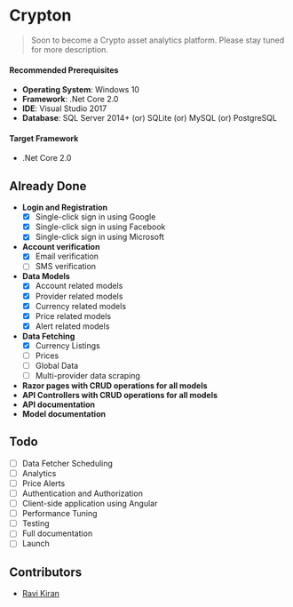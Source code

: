 # Crypton
> Soon to become a Crypto asset analytics platform. Please stay tuned for more description.

#### Recommended Prerequisites
- **Operating System**: Windows 10
- **Framework**: .Net Core 2.0
- **IDE**: Visual Studio 2017
- **Database**: SQL Server 2014+ (or) SQLite (or) MySQL (or) PostgreSQL

#### Target Framework
- .Net Core 2.0

## Already Done

- **Login and Registration**
  - [x] Single-click sign in using Google
  - [x] Single-click sign in using Facebook
  - [x] Single-click sign in using Microsoft
- **Account verification**
  - [x] Email verification
  - [ ] SMS verification
- **Data Models**
  - [x] Account related models
  - [x] Provider related models
  - [x] Currency related models
  - [x] Price related models
  - [x] Alert related models
- **Data Fetching**
  - [x] Currency Listings
  - [ ] Prices
  - [ ] Global Data
  - [ ] Multi-provider data scraping
  
- **Razor pages with CRUD operations for all models**
- **API Controllers with CRUD operations for all models**
- **API documentation**
- **Model documentation**


## Todo

- [ ] Data Fetcher Scheduling
- [ ] Analytics
- [ ] Price Alerts
- [ ] Authentication and Authorization
- [ ] Client-side application using Angular
- [ ] Performance Tuning
- [ ] Testing
- [ ] Full documentation
- [ ] Launch

## Contributors

- [Ravi Kiran](https://github.com/ravikiranacharya)
